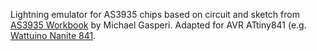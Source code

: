 Lightning emulator for AS3935 chips based on circuit and sketch from [AS3935 Workbook](https://sites.google.com/view/as3935workbook/home) by Michael Gasperi.
Adapted for AVR ATtiny841 (e.g. [Wattuino Nanite 841](https://shop.watterott.com/Wattuino-Nanite-841-ATtiny841-mit-USB-Bootloader).
